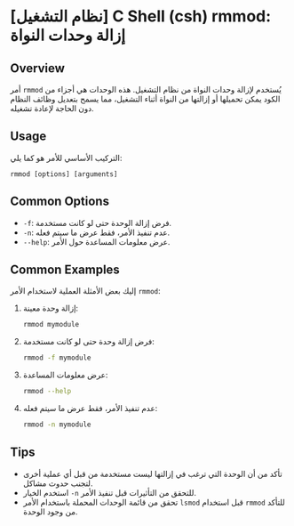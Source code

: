 # [نظام التشغيل] C Shell (csh) rmmod: إزالة وحدات النواة

## Overview
أمر `rmmod` يُستخدم لإزالة وحدات النواة من نظام التشغيل. هذه الوحدات هي أجزاء من الكود يمكن تحميلها أو إزالتها من النواة أثناء التشغيل، مما يسمح بتعديل وظائف النظام دون الحاجة لإعادة تشغيله.

## Usage
التركيب الأساسي للأمر هو كما يلي:
```
rmmod [options] [arguments]
```

## Common Options
- `-f`: فرض إزالة الوحدة حتى لو كانت مستخدمة.
- `-n`: عدم تنفيذ الأمر، فقط عرض ما سيتم فعله.
- `--help`: عرض معلومات المساعدة حول الأمر.

## Common Examples
إليك بعض الأمثلة العملية لاستخدام الأمر `rmmod`:

1. إزالة وحدة معينة:
   ```bash
   rmmod mymodule
   ```

2. فرض إزالة وحدة حتى لو كانت مستخدمة:
   ```bash
   rmmod -f mymodule
   ```

3. عرض معلومات المساعدة:
   ```bash
   rmmod --help
   ```

4. عدم تنفيذ الأمر، فقط عرض ما سيتم فعله:
   ```bash
   rmmod -n mymodule
   ```

## Tips
- تأكد من أن الوحدة التي ترغب في إزالتها ليست مستخدمة من قبل أي عملية أخرى لتجنب حدوث مشاكل.
- استخدم الخيار `-n` للتحقق من التأثيرات قبل تنفيذ الأمر.
- تحقق من قائمة الوحدات المحملة باستخدام الأمر `lsmod` قبل استخدام `rmmod` للتأكد من وجود الوحدة.
